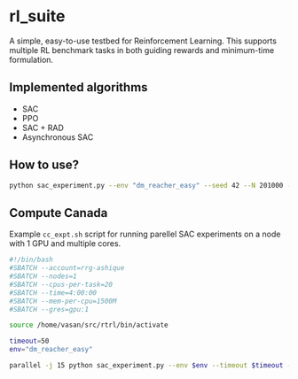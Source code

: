 # rl_suite
A simple, easy-to-use testbed for Reinforcement Learning. This supports multiple RL benchmark tasks in both
guiding rewards and minimum-time formulation.

## Implemented algorithms
- SAC
- PPO
- SAC + RAD
- Asynchronous SAC

## How to use?
```bash
python sac_experiment.py --env "dm_reacher_easy" --seed 42 --N 201000 --timeout 100 --algo "sac" --replay_buffer_capacity 100000 --results_dir "./results" --init_steps 1000
```

## Compute Canada
Example `cc_expt.sh` script for running parellel SAC experiments on a node with 1 GPU and multiple cores.

```bash
#!/bin/bash
#SBATCH --account=rrg-ashique
#SBATCH --nodes=1
#SBATCH --cpus-per-task=20
#SBATCH --time=4:00:00
#SBATCH --mem-per-cpu=1500M
#SBATCH --gres=gpu:1

source /home/vasan/src/rtrl/bin/activate

timeout=50
env="dm_reacher_easy"

parallel -j 15 python sac_experiment.py --env $env --timeout $timeout --N 201000 --algo "sac" --replay_buffer_capacity 100000 --results_dir "/home/vasan/scratch/min_time_paper/$env" --init_steps 20000 ::: --seed ::: {1..15}
```